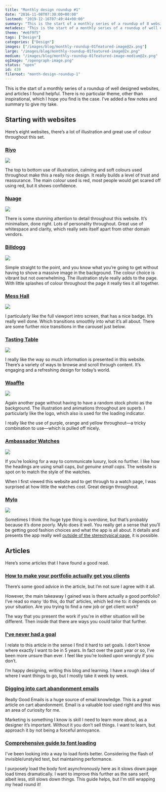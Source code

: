 ```yaml
---
title: "Monthly design roundup #1"
date: "2016-11-08T07:30:00+00:00"
lastmod: "2019-12-16T07:49:44+00:00"
summary: "This is the start of a monthly series of a roundup of 8 websites that I have found that are well designed. There is no particular theme, other than inspirational, which I hope you find is the case. I’ve added a few notes around why I believe they’re well designed as well."
metadesc: "This is the start of a monthly series of a roundup of well designed websites, and articles I found helpful. I’ve added a few notes and summary to give my opinion."
theme: "#e6f9f5"
tags: ["Design"]
categories: ["Design"]
images: ["/images/blog/monthly-roundup-01featured-image@2x.png"]
large: "/images/blog/monthly-roundup-01featured-image@2x.png"
medium: "/images/blog/monthly-roundup-01featured-image-medium@2x.png"
ogImage: "/opengraph-image.png"
status: "open"
id: 439
fileroot: "month-design-roundup-1"
---
```


This is the start of a monthly series of a roundup of well designed websites, and articles I found helpful. There is no particular theme, other than inspirational, which I hope you find is the case. I’ve added a few notes and summary to give my take.

## Starting with websites
Here’s eight websites, there’s a lot of illustration and great use of colour throughout this set.

### [Riyo](http://www.riyo.io/)
<div className="article-image">
  <Image src="/images/blog/websites-monthly-1-riyo@2x.png" width={832} height={626} />
</div>

The top to bottom use of illustration, calming and soft colours used throughout make this a really nice design. It really builds a level of trust and reassurance. The main colour used is red, most people would get scared off using red, but it shows confidence.

### [Nuage](https://www.nuageapp.com)
<div className="article-image">
  <Image src="/images/blog/websites-monthly-1-nuage@2x.png" width={832} height={626} />
</div>

There is some stunning attention to detail throughout this website. It’s minimalism, done right. Lots of personality throughout. Great use of whitespace and clarity, which really sets itself apart from other domain vendors.

### [Billdogg](http://billdogg.com)
<div className="article-image">
  <Image src="/images/blog/websites-monthly-1-billdogg@2x.png" width={832} height={626} />
</div>

Simple straight to the point, and you know what you’re going to get without having to shove a massive image in the background. The colour choice is vibrant but not overwhelming. The illustration style really adds to the page. With little splashes of colour throughout the page it really ties it all together.

### [Mess Hall](http://mplsmesshall.com/)
<div className="article-image">
  <Image src="/images/blog/websites-monthly-1-messhall@2x.png" width={832} height={626} />
</div>

I particularly like the full viewport intro screen, that has a nice badge. It’s really well done. Which transitions smoothly into what it’s all about. There are some further nice transitions in the carousel just below.

### [Tasting Table](https://www.tastingtable.com)
<div className="article-image">
  <Image src="/images/blog/websites-monthly-1-tasting-table@2x.jpg" width={832} height={626} />
</div>

I really like the way so much information is presented in this website. There’s a variety of ways to browse and scroll through content. It’s engaging and a refreshing design for today’s world.

### [Waaffle](https://waaffle.com)
<div className="article-image">
  <Image src="/images/blog/websites-monthly-1-waaffle@2x.png" width={832} height={626} />
</div>

Again another page without having to have a random stock photo as the background. The illustration and animations throughout are superb. I particularly like the logo, which also is used for the loading indicator.

I really like the use of purple, orange and yellow throughout—a tricky combination to use—which is pulled off nicely.

### [Ambassador Watches](https://primeambassador.com/)
<div className="article-image">
  <Image src="/images/blog/websites-monthly-1-ambassador@2x.jpg" width={832} height={626} />
</div>

If you’re looking for a way to communicate luxury, look no further. I like how the headings are using small caps, *but genuine small caps*. The website is spot on to match the style of the watches.

When I first viewed this website and to get through to a watch page, I was surprised at how little the watches cost. Great design throughout.

### [Mylo](http://okmylo.com)
<div className="article-image">
  <Image src="/images/blog/websites-monthly-1-mylo@2x.png" width={832} height={626} />
</div>

Sometimes I think the huge type thing is overdone, but that’s probably because it’s done poorly. Mylo does it well. You really get a sense that you’ll be getting good fashion choices and what the app is all about. It details and presents the app really well [outside of the stereotypical page](https://twitter.com/jongold/status/694591217523363840), it is possible.

## Articles
Here’s some articles that I have found a good read.

### [How to make your portfolio actually get you clients](https://clientgiant.us/how-to-make-your-portfolio-actually-get-you-clients-f3dd1e82a93f)
There’s some good advice in the article, but I’m not sure I agree with it all.

However, the main takeaway I gained was is there actually a good portfolio? I’ve read so many ‘do this, do that’ articles, which led me to: it depends on your situation. Are you trying to find a new job or get client work?

The way that you present the work if you're in either situation will be different. Then inside that there are ways you could tailor that further.

### [I've never had a goal](https://m.signalvnoise.com/ive-never-had-a-goal-c89219aedddf)
I relate to this article in the sense I find it hard to set goals. I don’t know where exactly I want to be in 5 years. In fact over the past year or so, I’ve been more unsure than ever. I feel like you’re looked upon wrongly if you don’t.

I’m happy designing, writing this blog and learning. I have a rough idea of where I want things to go, but I mostly take it week by week.

### [Digging into cart abandonment emails](https://medium.com/reallygoodemails/digging-into-abandoned-cart-emails-136b193cff8)
Really Good Emails is a huge source of email knowledge. This is a great article on cart abandonment. Email is a valuable tool used right and this was an area of curiosity for me.

Marketing is something I know is skill I need to learn more about, as a designer it’s important. Without it you don’t sell things. I want to learn, but approach it by not being a forceful annoyance.

### [Comprehensive guide to font loading](https://www.zachleat.com/web/comprehensive-webfonts/)
I've been looking into a way to load fonts better. Considering the flash of invisible/unstyled text, but maintaining performance.

I purposely load the body font asynchronously here as it slows down page load times dramatically. I want to improve this further as the sans serif, albeit less, still slows down things. This guide helps, but I'm still wrapping my head round it!
